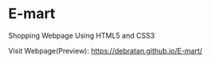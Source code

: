 # E-mart
Shopping Webpage Using HTML5 and CSS3

Visit Webpage(Preview): https://debratan.github.io/E-mart/
